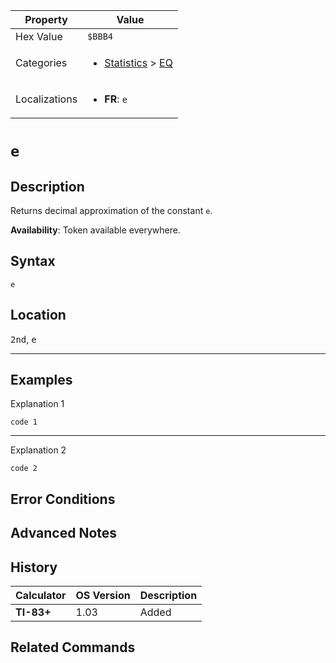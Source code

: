 | Property      | Value |
|---------------|-------|
| Hex Value     | `$BBB4`|
| Categories    | <ul><li>[Statistics](../categories/Statistics.md) > [EQ](../categories/Statistics.md#EQ)</li></ul> |
| Localizations | <ul><li><b>FR</b>: `e`</li></ul> |

# `e`

## Description
Returns decimal approximation of the constant `e`.


<b>Availability</b>: Token available everywhere.

## Syntax
`e`

## Location
<kbd>2nd</kbd>, <kbd>e</kbd>
<hr>

## Examples

Explanation 1
```ti-basic
code 1
```
---
Explanation 2
```ti-basic
code 2
```

## Error Conditions


## Advanced Notes


## History
| Calculator | OS Version | Description |
|------------|------------|-------------|
| <b>TI-83+</b> | 1.03 | Added

## Related Commands

    